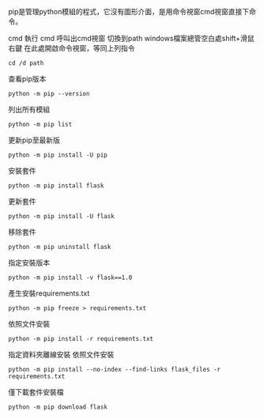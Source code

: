 ﻿pip是管理python模組的程式，它沒有圖形介面，是用命令視窗cmd視窗直接下命令。

cmd
執行 cmd 呼叫出cmd視窗 切換到path
windows檔案總管空白處shift+滑鼠右鍵 在此處開啟命令視窗，等同上列指令

    cd /d path

查看pip版本

    python -m pip --version

列出所有模組

    python -m pip list

更新pip至最新版
    
    python -m pip install -U pip


安裝套件

    python -m pip install flask

更新套件

    python -m pip install -U flask

移除套件

    python -m pip uninstall flask

指定安裝版本

    python -m pip install -v flask==1.0 

產生安裝requirements.txt

    python -m pip freeze > requirements.txt

依照文件安裝

    python -m pip install -r requirements.txt


指定資料夾離線安裝 依照文件安裝

    python -m pip install --no-index --find-links flask_files -r requirements.txt

僅下載套件安裝檔

    python -m pip download flask